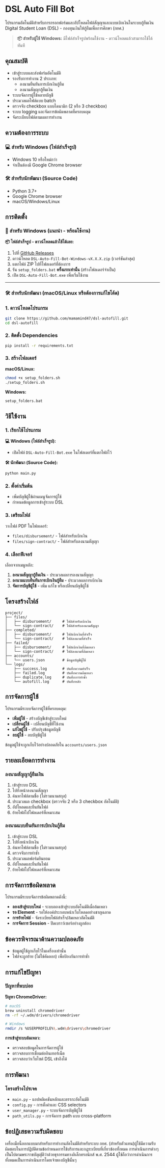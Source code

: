 # DSL Auto Fill Bot

โปรแกรมอัตโนมัติสำหรับการกรอกฟอร์มและอัปโหลดไฟล์สัญญาและแบบเบิกเงินในระบบกู้ยืมเงิน Digital Student Loan (DSL) - กองทุนเงินให้กู้ยืมเพื่อการศึกษา (กยศ.)

> **📦 สำหรับผู้ใช้ Windows:** มีไฟล์สำเร็จรูปพร้อมใช้งาน - ดาวน์โหลดแล้วสามารถใช้ได้ทันที

## คุณสมบัติ

- เข้าสู่ระบบและส่งฟอร์มอัตโนมัติ
- รองรับการทำงาน 2 ประเภท:
  - ลงนามยืนยันการเบิกเงินกู้ยืม
  - ลงนามสัญญากู้ยืมเงิน
- ระบบจัดการผู้ใช้หลายบัญชี
- ประมวลผลไฟล์แบบ batch
- ตรวจจับ checkbox แบบไดนามิก (2 หรือ 3 checkbox)
- ระบบ logging และจัดการข้อผิดพลาดที่ครอบคลุม
- จัดระเบียบไฟล์ตามผลการทำงาน

## ความต้องการระบบ

### 💻 สำหรับ Windows (ไฟล์สำเร็จรูป)
- Windows 10 หรือใหม่กว่า
- จำเป็นต้องมี Google Chrome browser

### 🛠️ สำหรับนักพัฒนา (Source Code)
- Python 3.7+
- Google Chrome browser
- macOS/Windows/Linux

## การติดตั้ง

### 🚀 สำหรับ Windows (แนะนำ - พร้อมใช้งาน)

**📦 ไฟล์สำเร็จรูป - ดาวน์โหลดแล้วใช้ได้เลย:**
1. ไปที่ [GitHub Releases](https://github.com/mamamind47/dsl-autofill/releases)
2. ดาวน์โหลด `DSL-Auto-Fill-Bot-Windows-vX.X.X.zip` (เวอร์ชันล่าสุด)
3. แตกไฟล์ ZIP ไปที่โฟลเดอร์ที่ต้องการ
4. รัน `setup_folders.bat` **ครั้งแรกเท่านั้น** (สร้างโฟลเดอร์จำเป็น)
5. เปิด `DSL-Auto-Fill-Bot.exe` เพื่อเริ่มใช้งาน

---

### 🛠️ สำหรับนักพัฒนา (macOS/Linux หรือต้องการแก้ไขโค้ด)

### 1. ดาวน์โหลดโปรแกรม
```bash
git clone https://github.com/mamamind47/dsl-autofill.git
cd dsl-autofill
```

### 2. ติดตั้ง Dependencies
```bash
pip install -r requirements.txt
```

### 3. สร้างโฟลเดอร์
**macOS/Linux:**
```bash
chmod +x setup_folders.sh
./setup_folders.sh
```

**Windows:**
```cmd
setup_folders.bat
```

## วิธีใช้งาน

### 1. เรียกใช้โปรแกรม

**💻 Windows (ไฟล์สำเร็จรูป):**
- เปิดไฟล์ `DSL-Auto-Fill-Bot.exe` ในโฟลเดอร์ที่แตกไฟล์ไว้

**🛠️ นักพัฒนา (Source Code):**
```bash
python main.py
```

### 2. ตั้งค่าเริ่มต้น
- เพิ่มบัญชีผู้ใช้ผ่านเมนูจัดการผู้ใช้
- กำหนดข้อมูลการเข้าสู่ระบบ DSL

### 3. เตรียมไฟล์
วางไฟล์ PDF ในโฟลเดอร์:
- `files/disbursement/` - ไฟล์สำหรับเบิกเงิน
- `files/sign-contract/` - ไฟล์สำหรับลงนามสัญญา

### 4. เลือกฟีเจอร์
เลือกจากเมนูหลัก:
1. **ลงนามสัญญากู้ยืมเงิน** - ประมวลผลการลงนามสัญญา
2. **ลงนามแบบยืนยันการเบิกเงินกู้ยืม** - ประมวลผลการเบิกเงิน
3. **จัดการบัญชีผู้ใช้** - เพิ่ม แก้ไข หรือเปลี่ยนบัญชีผู้ใช้

## โครงสร้างไฟล์

```
project/
├── files/
│   ├── disbursement/     # ไฟล์สำหรับเบิกเงิน
│   └── sign-contract/    # ไฟล์สำหรับลงนามสัญญา
├── completed/
│   ├── disbursement/     # ไฟล์เบิกเงินที่สำเร็จ
│   └── sign-contract/    # ไฟล์ลงนามที่สำเร็จ
├── failed/
│   ├── disbursement/     # ไฟล์เบิกเงินที่ล้มเหลว
│   └── sign-contract/    # ไฟล์ลงนามที่ล้มเหลว
├── accounts/
│   └── users.json        # ข้อมูลบัญชีผู้ใช้
└── logs/
    ├── success.log       # บันทึกความสำเร็จ
    ├── failed.log        # บันทึกความล้มเหลว
    ├── duplicate.log     # บันทึกการทำซ้ำ
    └── autofill.log      # บันทึกหลัก
```


## การจัดการผู้ใช้

โปรแกรมมีระบบจัดการผู้ใช้ที่ครอบคลุม:

- **เพิ่มผู้ใช้** - สร้างบัญชีเข้าสู่ระบบใหม่
- **เปลี่ยนผู้ใช้** - เปลี่ยนบัญชีที่ใช้งาน
- **แก้ไขผู้ใช้** - ปรับปรุงข้อมูลบัญชี
- **ลบผู้ใช้** - ลบบัญชีผู้ใช้

ข้อมูลผู้ใช้จะถูกเก็บไว้อย่างปลอดภัยใน `accounts/users.json`

## รายละเอียดการทำงาน

### ลงนามสัญญากู้ยืมเงิน
1. เข้าสู่ระบบ DSL
2. ไปยังหน้าลงนามสัญญา
3. ค้นหาไฟล์ตามชื่อ (ไม่รวมนามสกุล)
4. ประมวลผล checkbox (ตรวจจับ 2 หรือ 3 checkbox อัตโนมัติ)
5. อัปโหลดและยืนยันไฟล์
6. ย้ายไฟล์ไปโฟลเดอร์ที่เหมาะสม

### ลงนามแบบยืนยันการเบิกเงินกู้ยืม
1. เข้าสู่ระบบ DSL
2. ไปยังหน้าเบิกเงิน
3. ค้นหาไฟล์ตามชื่อ (ไม่รวมนามสกุล)
4. ตรวจจับการทำซ้ำ
5. ประมวลผลฟอร์มยินยอม
6. อัปโหลดและยืนยันไฟล์
7. ย้ายไฟล์ไปโฟลเดอร์ที่เหมาะสม

## การจัดการข้อผิดพลาด

โปรแกรมมีระบบจัดการข้อผิดพลาดดังนี้:

- **ลองเข้าสู่ระบบใหม่** - ระบบลองเข้าสู่ระบบอัตโนมัติเมื่อล้มเหลว
- **รอ Element** - รอให้องค์ประกอบหน้าเว็บโหลดอย่างชาญฉลาด
- **การย้ายไฟล์** - จัดระเบียบไฟล์สำเร็จ/ล้มเหลวอัตโนมัติ
- **การจัดการ Session** - ปิดเบราว์เซอร์อย่างถูกต้อง


## ข้อควรพิจารณาด้านความปลอดภัย
- ข้อมูลผู้ใช้ถูกเก็บไว้ในเครื่องเท่านั้น
- ไฟล์จะถูกย้าย (ไม่ใช่คัดลอก) เพื่อป้องกันการทำซ้ำ

## การแก้ไขปัญหา

### ปัญหาที่พบบ่อย

**ปัญหา ChromeDriver:**
```bash
# macOS
brew uninstall chromedriver
rm -rf ~/.wdm/drivers/chromedriver

# Windows  
rmdir /s %USERPROFILE%\.wdm\drivers\chromedriver
```

**การเข้าสู่ระบบล้มเหลว:**
- ตรวจสอบข้อมูลในการจัดการผู้ใช้
- ตรวจสอบการเชื่อมต่ออินเทอร์เน็ต
- ตรวจสอบว่าเว็บไซต์ DSL เข้าถึงได้

## การพัฒนา

### โครงสร้างโปรเจค
- `main.py` - แอปพลิเคชันหลักและตรรกะอัตโนมัติ
- `config.py` - การตั้งค่าและ CSS selectors
- `user_manager.py` - ระบบจัดการบัญชีผู้ใช้
- `path_utils.py` - การจัดการ path แบบ cross-platform


## ข้อปฏิเสธความรับผิดชอบ

เครื่องมือนี้ออกแบบมาสำหรับการทำงานอัตโนมัติสำหรับระบบ กยศ. (สำหรับตัวแทน)ผู้ใช้มีความรับผิดชอบในการปฏิบัติตามข้อกำหนดการใช้บริการและกฎระเบียบที่เกี่ยวข้องทั้งหมด
การดำเนินการต่างๆ เป็นไปตามพระราชบัญญัติว่าด้วยธุรกรรมทางอิเล็กทรอนิกส์ พ.ศ. 2544 
ผู้ใช้ถือว่าการดำเนินการทั้งหมดเป็นการดำเนินการโดยเจ้าของบัญชีนั้นๆ